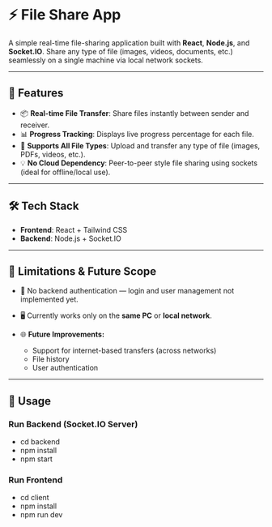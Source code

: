 # ⚡ File Share App

A simple real-time file-sharing application built with **React**, **Node.js**, and **Socket.IO**. Share any type of file (images, videos, documents, etc.) seamlessly on a single machine via local network sockets.

---

## 🚀 Features

- 📦 **Real-time File Transfer**: Share files instantly between sender and receiver.
- 📊 **Progress Tracking**: Displays live progress percentage for each file.
- 🧠 **Supports All File Types**: Upload and transfer any type of file (images, PDFs, videos, etc.).
- 💡 **No Cloud Dependency**: Peer-to-peer style file sharing using sockets (ideal for offline/local use).

---

## 🛠️ Tech Stack

- **Frontend**: React + Tailwind CSS
- **Backend**: Node.js + Socket.IO

---

## 📌 Limitations & Future Scope

- 🔐 No backend authentication — login and user management not implemented yet.
- 🖥️ Currently works only on the **same PC** or **local network**.

- 🌐 **Future Improvements:**
  - Support for internet-based transfers (across networks)
  - File history
  - User authentication

---

## 🧪 Usage

### Run Backend (Socket.IO Server)

- cd backend
- npm install
- npm start

### Run Frontend

- cd client
- npm install
- npm run dev